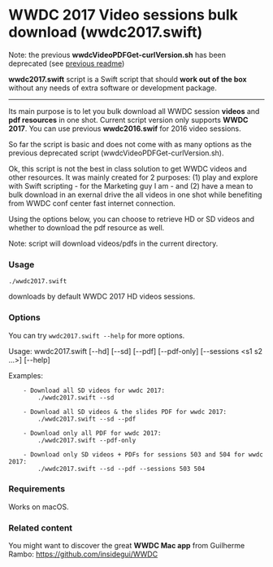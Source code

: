 WWDC 2017 Video sessions bulk download (wwdc2017.swift)
================

Note: the previous **wwdcVideoPDFGet-curlVersion.sh** has been deprecated (see [previous readme](https://github.com/ohoachuck/wwdc-downloader/blob/master/DEPRECATED-README.md))

**wwdc2017.swift** script is a Swift script that should **work out of the box** without any needs of extra software or development package.
** **

Its main purpose is to let you bulk download all WWDC session **videos** and **pdf resources** in one shot.
Current script version only supports **WWDC 2017**. You can use previous **wwdc2016.swif** for 2016 video sessions.

So far the script is basic and does not come with as many options as the previous deprecated script (wwdcVideoPDFGet-curlVersion.sh).

Ok, this script is not the best in class solution to get WWDC videos and other resources. It was mainly created for 2 purposes: (1) play and explore with Swift scripting - for the Marketing guy I am - and (2) have a mean to bulk download in an exernal drive the all videos in one shot while benefiting from WWDC conf center fast internet connection.

Using the options below, you can choose to retrieve HD or SD videos and whether to download the pdf resource as well.

Note: script will download videos/pdfs in the current directory.

### Usage
`./wwdc2017.swift`

downloads by default WWDC 2017 HD videos sessions.

### Options
You can try `wwdc2017.swift --help` for more options.

Usage: 	wwdc2017.swift [--hd] [--sd] [--pdf] [--pdf-only] [--sessions <s1 s2 ...>] [--help]

Examples:

		- Download all SD videos for wwdc 2017:
			./wwdc2017.swift --sd
			
		- Download all SD videos & the slides PDF for wwdc 2017:
			./wwdc2017.swift --sd --pdf
		
		- Download only all PDF for wwdc 2017:
			./wwdc2017.swift --pdf-only

		- Download only SD videos + PDFs for sessions 503 and 504 for wwdc 2017:
			./wwdc2017.swift --sd --pdf --sessions 503 504

### Requirements
Works on macOS.


### Related content
You might want to discover the great **WWDC Mac app** from Guilherme Rambo:  https://github.com/insidegui/WWDC
